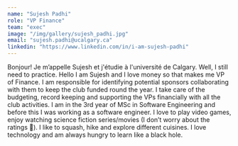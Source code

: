 ```yaml
---
name: "Sujesh Padhi"
role: "VP Finance"
team: "exec"
image: "/img/gallery/sujesh_padhi.jpg"
email: "sujesh.padhi@ucalgary.ca"
linkedin: "https://www.linkedin.com/in/i-am-sujesh-padhi"
---
```


Bonjour! Je m’appelle Sujesh et j'étudie à l'université de Calgary. Well, I still need to practice. Hello I am Sujesh and I love money so that makes me VP of Finance. I am responsible for identifying potential sponsors collaborating with them to keep the club funded round the year. I take care of the budgeting, record keeping and supporting the VPs financially with all the club activities.
I am in the 3rd year of MSc in Software Engineering and before this I was working as a software engineer. I love to play video games, enjoy watching science fiction series/movies (I don’t worry about the ratings 🙂). I like to squash, hike and explore different cuisines. I love technology and am always hungry to learn like a black hole.